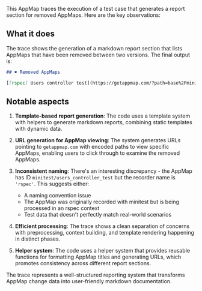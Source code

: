 This AppMap traces the execution of a test case that generates a report section for removed AppMaps. Here are the key observations:

## What it does
The trace shows the generation of a markdown report section that lists AppMaps that have been removed between two versions. The final output is:
```markdown
## ✖️ Removed AppMaps

[[rspec] Users controller test](https://getappmap.com/?path=base%2Fminitest%2Fusers_controller_test.appmap.json)
```

## Notable aspects

1. **Template-based report generation**: The code uses a template system with helpers to generate markdown reports, combining static templates with dynamic data.

2. **URL generation for AppMap viewing**: The system generates URLs pointing to `getappmap.com` with encoded paths to view specific AppMaps, enabling users to click through to examine the removed AppMaps.

3. **Inconsistent naming**: There's an interesting discrepancy - the AppMap has ID `minitest/users_controller_test` but the recorder name is `'rspec'`. This suggests either:
   - A naming convention issue
   - The AppMap was originally recorded with minitest but is being processed in an rspec context
   - Test data that doesn't perfectly match real-world scenarios

4. **Efficient processing**: The trace shows a clean separation of concerns with preprocessing, context building, and template rendering happening in distinct phases.

5. **Helper system**: The code uses a helper system that provides reusable functions for formatting AppMap titles and generating URLs, which promotes consistency across different report sections.

The trace represents a well-structured reporting system that transforms AppMap change data into user-friendly markdown documentation.
